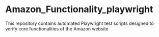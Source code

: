 # Amazon_Functionality_playwright
This repository contains automated Playwright test scripts designed to verify core functionalities of the Amazon website
